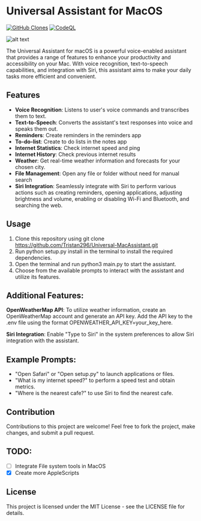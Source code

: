# Universal Assistant for MacOS

[![GitHub Clones](https://img.shields.io/badge/dynamic/json?color=success&label=Clone&query=count&url=https://gist.githubusercontent.com/Tristan296/82e0272a21bddb472fb3feebea622050/raw/clone.json&logo=github)](https://github.com/MShawon/github-clone-count-badge)
[![CodeQL](https://github.com/Tristan296/Universal-MacAssistant/workflows/CodeQL/badge.svg)](https://github.com/Tristan296/Universal-MacAssistant/actions?query=workflow%3ACodeQL)

![alt text](https://github.com/Tristan296/LangChain-GPT-Voice-Assistant/blob/main/assistant_logo.png)

The Universal Assistant for macOS is a powerful voice-enabled assistant that provides a range of features to enhance your productivity and accessibility on your Mac. With voice recognition, text-to-speech capabilities, and integration with Siri, this assistant aims to make your daily tasks more efficient and convenient.

## Features

* **Voice Recognition**: Listens to user's voice commands and transcribes them to text.
* **Text-to-Speech**: Converts the assistant's text responses into voice and speaks them out.
* **Reminders**: Create reminders in the reminders app
* **To-do-list**: Create to do lists in the notes app
* **Internet Statistics**: Check internet speed and ping
* **Internet History**: Check previous internet results
* **Weather**: Get real-time weather information and forecasts for your chosen city.
* **File Management**: Open any file or folder without need for manual search
* **Siri Integration**: Seamlessly integrate with Siri to perform various actions such as creating reminders, opening applications, adjusting brightness and volume, enabling or disabling Wi-Fi and Bluetooth, and searching the web.

## Usage

1. Clone this repository using git clone https://github.com/Tristan296/Universal-MacAssistant.git
2. Run python setup.py install in the terminal to install the required dependencies.
3. Open the terminal and run python3 main.py to start the assistant.
4. Choose from the available prompts to interact with the assistant and utilize its features.

## Additional Features:

**OpenWeatherMap API**: To utilize weather information, create an OpenWeatherMap account and generate an API key. Add the API key to the .env file using the format OPENWEATHER_API_KEY=your_key_here.

**Siri Integration**: Enable "Type to Siri" in the system preferences to allow Siri integration with the assistant.
 
## Example Prompts:
- "Open Safari" or "Open setup.py" to launch applications or files.
- "What is my internet speed?" to perform a speed test and obtain metrics.
- "Where is the nearest cafe?" to use Siri to find the nearest cafe.

## Contribution
Contributions to this project are welcome! Feel free to fork the project, make changes, and submit a pull request. 

## TODO:

- [ ] Integrate File system tools in MacOS
- [x] Create more AppleScripts 

## License

This project is licensed under the MIT License - see the LICENSE file for details.

